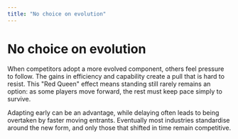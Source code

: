 ```yaml
---
title: "No choice on evolution"
---
```


# No choice on evolution

When competitors adopt a more evolved component, others feel pressure to follow. The gains in efficiency and capability create a pull that is hard to resist. This "Red Queen" effect means standing still rarely remains an option: as some players move forward, the rest must keep pace simply to survive.

Adapting early can be an advantage, while delaying often leads to being overtaken by faster moving entrants. Eventually most industries standardise around the new form, and only those that shifted in time remain competitive.

